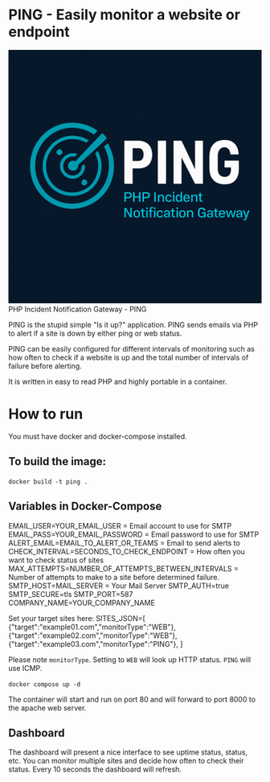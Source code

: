 # PING - Easily monitor a website or endpoint
![ssp-screenshot](pinglogo.png)
PHP Incident Notification Gateway - PING

PING is the stupid simple "Is it up?" application. PING sends emails via PHP to alert if a site is down by either ping or web status. 

PING can be easily configured for different intervals of monitoring such as how often to check if a website is up and the total number of intervals of failure before alerting. 

It is written in easy to read PHP and highly portable in a container.

# How to run
You must have docker and docker-compose installed.

## To build the image:
`docker build -t ping .`


## Variables in Docker-Compose
EMAIL_USER=YOUR_EMAIL_USER = Email account to use for SMTP
EMAIL_PASS=YOUR_EMAIL_PASSWORD = Email password to use for SMTP
ALERT_EMAIL=EMAIL_TO_ALERT_OR_TEAMS = Email to send alerts to
CHECK_INTERVAL=SECONDS_TO_CHECK_ENDPOINT = How often you want to check status of sites
MAX_ATTEMPTS=NUMBER_OF_ATTEMPTS_BETWEEN_INTERVALS = Number of attempts to make to a site before determined failure.
SMTP_HOST=MAIL_SERVER = Your Mail Server
SMTP_AUTH=true
SMTP_SECURE=tls
SMTP_PORT=587
COMPANY_NAME=YOUR_COMPANY_NAME

Set your target sites here:
SITES_JSON=[
{"target":"example01.com","monitorType":"WEB"},
{"target":"example02.com","monitorType":"WEB"},
{"target":"example03.com","monitorType":"PING"},
           ]

Please note `monitorType`. Setting to `WEB` will look up HTTP status. `PING` will use ICMP.

`docker compose up -d`

The container will start and run on port 80 and will forward to port 8000 to the apache web server.

## Dashboard
The dashboard will present a nice interface to see uptime status, status, etc. You can monitor multiple sites and decide how often to check their status.
Every 10 seconds the dashboard will refresh.